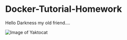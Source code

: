 # Docker-Tutorial-Homework
Hello Darkness my old friend....

![Image of Yaktocat](https://octodex.github.com/images/yatocat.png)
